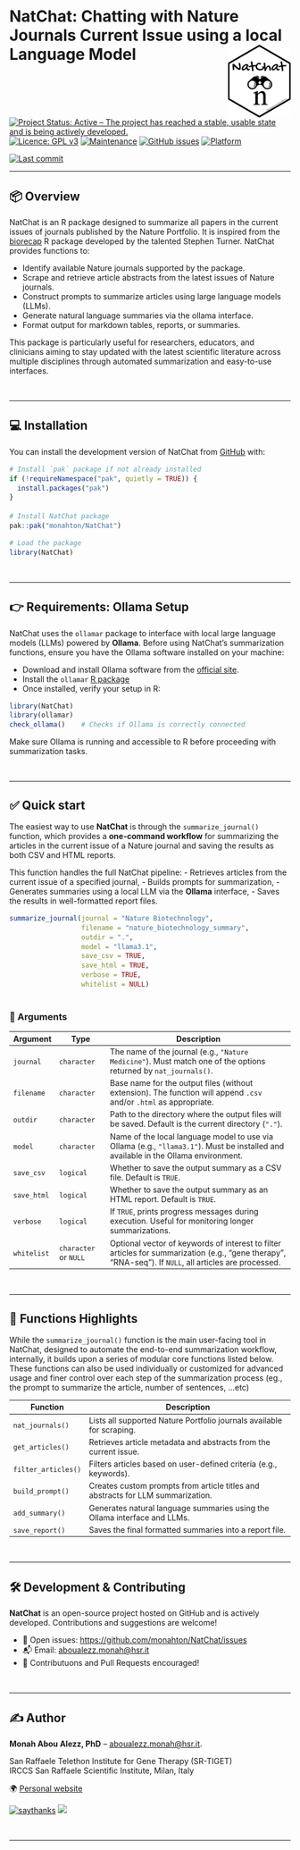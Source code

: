 
<!-- README.md is generated from README.Rmd. Please edit that file -->

# NatChat: Chatting with Nature Journals Current Issue using a local Language Model <img src="man/figures/NatChat_logo.png" align="right" height="130"/>

[![Project Status: Active – The project has reached a stable, usable
state and is being actively
developed.](https://www.repostatus.org/badges/latest/active.svg)](https://www.repostatus.org/#active)
[![Licence: GPL
v3](https://img.shields.io/badge/license-GPL--3-blue.svg)](https://www.gnu.org/licenses/gpl-3.0)
[![Maintenance](https://img.shields.io/badge/Maintained%3F-yes-green.svg)](https://github.com/monahton)
[![GitHub
issues](https://img.shields.io/github/issues/monahton/NatChat)](https://github.com/monahton/NatChat/issues)
[![Platform](https://img.shields.io/badge/platform-all-green)](https://cran.r-project.org/)

[![Last
commit](https://img.shields.io/github/last-commit/monahton/NatChat)](https://github.com/monahton/GencoDymo2/commits/main)

------------------------------------------------------------------------

## 📦 Overview

NatChat is an R package designed to summarize all papers in the current
issues of journals published by the Nature Portfolio. It is inspired
from the [biorecap](https://github.com/stephenturner/biorecap) R package
developed by the talented Stephen Turner. NatChat provides functions to:

- Identify available Nature journals supported by the package.
- Scrape and retrieve article abstracts from the latest issues of Nature
  journals.
- Construct prompts to summarize articles using large language models
  (LLMs).
- Generate natural language summaries via the ollama interface.
- Format output for markdown tables, reports, or summaries.

This package is particularly useful for researchers, educators, and
clinicians aiming to stay updated with the latest scientific literature
across multiple disciplines through automated summarization and
easy-to-use interfaces.

<br>

------------------------------------------------------------------------

## 💻 Installation

You can install the development version of NatChat from
[GitHub](https://github.com/) with:

``` r
# Install `pak` package if not already installed
if (!requireNamespace("pak", quietly = TRUE)) {
  install.packages("pak")
}

# Install NatChat package
pak::pak("monahton/NatChat")
```

``` r
# Load the package
library(NatChat)
```

<br>

------------------------------------------------------------------------

## 👉 Requirements: Ollama Setup

NatChat uses the `ollamar` package to interface with local large
language models (LLMs) powered by **Ollama**. Before using NatChat’s
summarization functions, ensure you have the Ollama software installed
on your machine:

- Download and install Ollama software from the [official
  site](https://ollama.com/).
- Install the `ollamar` [R
  package](https://cran.r-project.org/web/packages/ollamar/index.html)
- Once installed, verify your setup in R:

``` r
library(NatChat)
library(ollamar)
check_ollama()    # Checks if Ollama is correctly connected
```

Make sure Ollama is running and accessible to R before proceeding with
summarization tasks.

<br>

------------------------------------------------------------------------

## ✅ Quick start

The easiest way to use **NatChat** is through the `summarize_journal()`
function, which provides a **one-command workflow** for summarizing the
articles in the current issue of a Nature journal and saving the results
as both CSV and HTML reports.

This function handles the full NatChat pipeline: - Retrieves articles
from the current issue of a specified journal, - Builds prompts for
summarization, - Generates summaries using a local LLM via the
**Ollama** interface, - Saves the results in well-formatted report
files.

``` r
summarize_journal(journal = "Nature Biotechnology",
                  filename = "nature_biotechnology_summary",
                  outdir = ".",
                  model = "llama3.1",
                  save_csv = TRUE,
                  save_html = TRUE,
                  verbose = TRUE,
                  whitelist = NULL)
                  
```

### 🧩 Arguments

| Argument | Type | Description |
|----|----|----|
| `journal` | `character` | The name of the journal (e.g., `"Nature Medicine"`). Must match one of the options returned by `nat_journals()`. |
| `filename` | `character` | Base name for the output files (without extension). The function will append `.csv` and/or `.html` as appropriate. |
| `outdir` | `character` | Path to the directory where the output files will be saved. Default is the current directory (`"."`). |
| `model` | `character` | Name of the local language model to use via Ollama (e.g., `"llama3.1"`). Must be installed and available in the Ollama environment. |
| `save_csv` | `logical` | Whether to save the output summary as a CSV file. Default is `TRUE`. |
| `save_html` | `logical` | Whether to save the output summary as an HTML report. Default is `TRUE`. |
| `verbose` | `logical` | If `TRUE`, prints progress messages during execution. Useful for monitoring longer summarizations. |
| `whitelist` | `character` or `NULL` | Optional vector of keywords of interest to filter articles for summarization (e.g., “gene therapy”, “RNA-seq”). If `NULL`, all articles are processed. |

<br>

------------------------------------------------------------------------

## 📁 Functions Highlights

While the `summarize_journal()` function is the main user-facing tool in
NatChat, designed to automate the end-to-end summarization workflow,
internally, it builds upon a series of modular core functions listed
below. These functions can also be used individually or customized for
advanced usage and finer control over each step of the summarization
process (eg., the prompt to summarize the article, number of sentences,
…etc)

| Function | Description |
|----|----|
| `nat_journals()` | Lists all supported Nature Portfolio journals available for scraping. |
| `get_articles()` | Retrieves article metadata and abstracts from the current issue. |
| `filter_articles()` | Filters articles based on user-defined criteria (e.g., keywords). |
| `build_prompt()` | Creates custom prompts from article titles and abstracts for LLM summarization. |
| `add_summary()` | Generates natural language summaries using the Ollama interface and LLMs. |
| `save_report()` | Saves the final formatted summaries into a report file. |

<br>

------------------------------------------------------------------------

## 🛠️ Development & Contributing

**NatChat** is an open-source project hosted on GitHub and is actively
developed. Contributions and suggestions are welcome!

- 🔧 Open issues: <https://github.com/monahton/NatChat/issues>
- 📬 Email: <aboualezz.monah@hsr.it>
- 🤝 Contributuons and Pull Requests encouraged!

<br>

------------------------------------------------------------------------

## :writing_hand: Author

**Monah Abou Alezz, PhD** – <aboualezz.monah@hsr.it>.

San Raffaele Telethon Institute for Gene Therapy (SR-TIGET)  
IRCCS San Raffaele Scientific Institute, Milan, Italy

🌍 [Personal website](https://monahton.github.io)

[![saythanks](https://img.shields.io/badge/say-thanks-ff69b4.svg)](https://saythanks.io/to/monahton)
[![](https://img.shields.io/badge/follow%20me%20on-LinkedIn-blue.svg)](https://linkedin.com/in/monah-abou-alezz-phd-06a948ba)

<br>

------------------------------------------------------------------------
